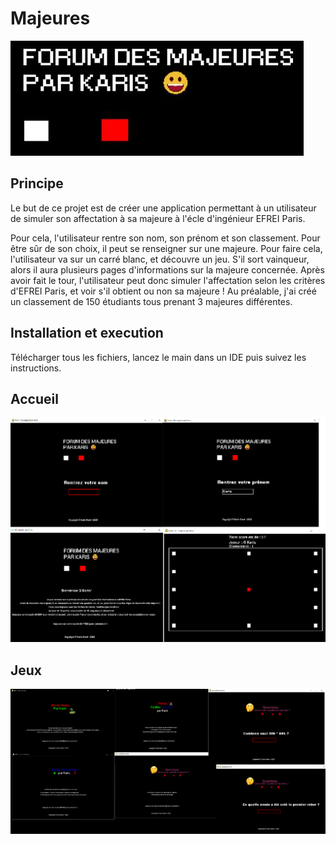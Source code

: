 # Majeures

![logo](https://github.com/KarisG/Majeures/blob/main/FDM.jpg)

## Principe 
Le but de ce projet est de créer une application permettant à un utilisateur de simuler son affectation à sa majeure à l'écle d'ingénieur EFREI Paris.

Pour cela, l'utilisateur rentre son nom, son prénom et son classement. 
Pour être sûr de son choix, il peut se renseigner sur une majeure. Pour faire cela, l'utilisateur va sur un carré blanc, et découvre un jeu. S'il sort vainqueur, alors il aura plusieurs pages d'informations sur la majeure concernée.
Après avoir fait le tour, l'utilisateur peut donc simuler l'affectation selon les critères d'EFREI Paris, et voir s'il obtient ou non sa majeure !
Au préalable, j'ai créé un classement de 150 étudiants tous prenant 3 majeures différentes.

## Installation et execution

Télécharger tous les fichiers, lancez le main dans un IDE puis suivez les instructions.

## Accueil 

![Accueil](https://github.com/KarisG/Majeures/blob/main/accueilFDM.png)

## Jeux

![Jeux](https://github.com/KarisG/Majeures/blob/main/jeuximg.png)
